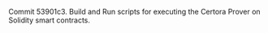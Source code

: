 Commit 53901c3.                    Build and Run scripts for executing the Certora Prover on Solidity smart contracts.